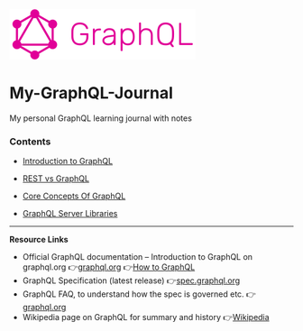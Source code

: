 ![graphql-logo](</Images/readme/GraphQL_logo_(horizontal).svg.png>)

# My-GraphQL-Journal

My personal GraphQL learning journal with notes

### Contents

- [Introduction to GraphQL](IntroductionToGraphQL.md)

- [REST vs GraphQL](RESTvsGraphQL.md)

- [Core Concepts Of GraphQL](/CoreConceptsOfGraphQL.md)

- [GraphQL Server Libraries](/graphQL-server-libraries.md)

---

**Resource Links**

- Official GraphQL documentation – Introduction to GraphQL on graphql.org
  👉[graphql.org](https://graphql.org/learn/?utm_source=chatgpt.com)
  👉[How to GraphQL](https://www.howtographql.com/basics/0-introduction/)
- GraphQL Specification (latest release) 👉[spec.graphql.org](https://spec.graphql.org/October2021/?utm_source=chatgpt.com)
- GraphQL FAQ, to understand how the spec is governed etc. 👉[graphql.org](https://graphql.org/faq/general/?utm_source=chatgpt.com)
- Wikipedia page on GraphQL for summary and history 👉[Wikipedia](https://en.wikipedia.org/wiki/GraphQL?utm_source=chatgpt.com)

